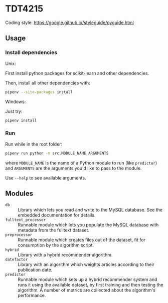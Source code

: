 # TDT4215

Coding style: https://google.github.io/styleguide/pyguide.html

## Usage

### Install dependencies

Unix:

First install python packages for scikit-learn and other dependencies.

Then, install all other dependencies with:
```sh
pipenv --site-packages install
```

Windows:

Just try:

```sh
pipenv install
```

### Run

Run while in the root folder:

```sh
pipenv run python -m src.MODULE_NAME ARGUMENTS
```

where `MODULE_NAME` is the name of a Python module to run (like `predictor`) and `ARGUMENTS` are the arguments you'd like to pass to the module.

Use `--help` to see available arguments.


## Modules

<dl>
  <dt><code>db</code></dt>
  <dd>Library which lets you read and write to the MySQL database. See the embedded documentation for details.</dd>
  <dt><code>fulltext_processor</code><dt>
  <dd>Runnable module which lets you populate the MySQL database with metadata from the fulltext dataset.</dd>
  <dt><code>preprocessor</code></dt>
  <dd>Runnable module which creates files out of the dataset, fit for consumption by the algorithm script.</dd>
  <dt><code>hybrid</code></dt>
  <dd>Library with a hybrid recommender algorithm.</dd>
  <dt><code>datefactor</code></dt>
  <dd>Library with an algorithm which weights articles according to their publication date.</dd>
  <dt><code>predictor</code></dt>
  <dd>Runnable module which sets up a hybrid recommender system and runs it using the available dataset, by first training and then testing the algorithm. A number of metrics are collected about the algorithm's performance.</dd>
</dl>